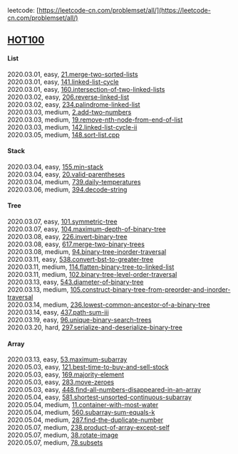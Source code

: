 leetcode: [https://leetcode-cn.com/problemset/all/](https://leetcode-cn.com/problemset/all/)

## [HOT100](https://leetcode-cn.com/problemset/hot-100/)
#### List
2020.03.01, easy, [21.merge-two-sorted-lists](https://leetcode-cn.com/problems/merge-two-sorted-lists/)  
2020.03.01, easy, [141.linked-list-cycle](https://leetcode-cn.com/problems/linked-list-cycle/)  
2020.03.01, easy, [160.intersection-of-two-linked-lists](https://leetcode-cn.com/problems/intersection-of-two-linked-lists/)  
2020.03.02, easy, [206.reverse-linked-list](https://leetcode-cn.com/problems/reverse-linked-list/)  
2020.03.02, easy, [234.palindrome-linked-list](https://leetcode-cn.com/problems/palindrome-linked-list/)  
2020.03.03, medium, [2.add-two-numbers](https://leetcode-cn.com/problems/add-two-numbers/)  
2020.03.03, medium, [19.remove-nth-node-from-end-of-list](https://leetcode-cn.com/problems/remove-nth-node-from-end-of-list/)  
2020.03.03, medium, [142.linked-list-cycle-ii](https://leetcode-cn.com/problems/linked-list-cycle-ii/)  
2020.03.05, medium, [148.sort-list.cpp](https://leetcode-cn.com/problems/sort-list)  

#### Stack
2020.03.04, easy, [155.min-stack](https://leetcode-cn.com/problems/min-stack/)  
2020.03.04, easy, [20.valid-parentheses](https://leetcode-cn.com/problems/valid-parentheses/)  
2020.03.04, medium, [739.daily-temperatures](https://leetcode-cn.com/problems/daily-temperatures/)  
2020.03.06, medium, [394.decode-string](https://leetcode-cn.com/problems/decode-string/)  

#### Tree
2020.03.07, easy, [101.symmetric-tree](https://leetcode-cn.com/problems/symmetric-tree/)  
2020.03.07, easy, [104.maximum-depth-of-binary-tree](https://leetcode-cn.com/problems/maximum-depth-of-binary-tree/)  
2020.03.08, easy, [226.invert-binary-tree](https://leetcode-cn.com/problems/invert-binary-tree/)  
2020.03.08, easy, [617.merge-two-binary-trees](https://leetcode-cn.com/problems/merge-two-binary-trees/)  
2020.03.08, medium, [94.binary-tree-inorder-traversal](https://leetcode-cn.com/problems/binary-tree-inorder-traversal/)  
2020.03.11, easy, [538.convert-bst-to-greater-tree](https://leetcode-cn.com/problems/convert-bst-to-greater-tree/)  
2020.03.11, medium, [114.flatten-binary-tree-to-linked-list](https://leetcode-cn.com/problems/flatten-binary-tree-to-linked-list/)  
2020.03.11, medium, [102.binary-tree-level-order-traversal](https://leetcode-cn.com/problems/binary-tree-level-order-traversal/)  
2020.03.13, easy, [543.diameter-of-binary-tree](https://leetcode-cn.com/problems/diameter-of-binary-tree/)   
2020.03.13, medium, [105.construct-binary-tree-from-preorder-and-inorder-traversal](https://leetcode-cn.com/problems/construct-binary-tree-from-preorder-and-inorder-traversal/)  
2020.03.14, medium, [236.lowest-common-ancestor-of-a-binary-tree](https://leetcode-cn.com/problems/lowest-common-ancestor-of-a-binary-tree/)  
2020.03.14, easy, [437.path-sum-iii](https://leetcode-cn.com/problems/path-sum-iii/)   
2020.03.19, easy, [96.unique-binary-search-trees](https://leetcode-cn.com/problems/unique-binary-search-trees/)  
2020.03.20, hard, [297.serialize-and-deserialize-binary-tree](https://leetcode-cn.com/problems/serialize-and-deserialize-binary-tree/)

#### Array
2020.03.13, easy, [53.maximum-subarray](https://leetcode-cn.com/problems/maximum-subarray/)  
2020.05.03, easy, [121.best-time-to-buy-and-sell-stock](https://leetcode-cn.com/problems/best-time-to-buy-and-sell-stock/)  
2020.05.03, easy, [169.majority-element](https://leetcode-cn.com/problems/majority-element/)  
2020.05.03, easy, [283.move-zeroes](https://leetcode-cn.com/problems/move-zeroes/)  
2020.05.03, easy, [448.find-all-numbers-disappeared-in-an-array](https://leetcode-cn.com/problems/find-all-numbers-disappeared-in-an-array/)  
2020.05.04, easy, [581.shortest-unsorted-continuous-subarray](https://leetcode-cn.com/problems/shortest-unsorted-continuous-subarray/)  
2020.05.04, medium, [11.container-with-most-water](https://leetcode-cn.com/problems/container-with-most-water/)  
2020.05.04, medium, [560.subarray-sum-equals-k](https://leetcode-cn.com/problems/subarray-sum-equals-k/)  
2020.05.04, medium, [287.find-the-duplicate-number](https://leetcode-cn.com/problems/find-the-duplicate-number/)  
2020.05.07, medium, [238.product-of-array-except-self](https://leetcode-cn.com/problems/product-of-array-except-self/)  
2020.05.07, medium, [38.rotate-image](https://leetcode-cn.com/problems/rotate-image/)  
2020.05.07, medium, [78.subsets](https://leetcode-cn.com/problems/subsets/)   
